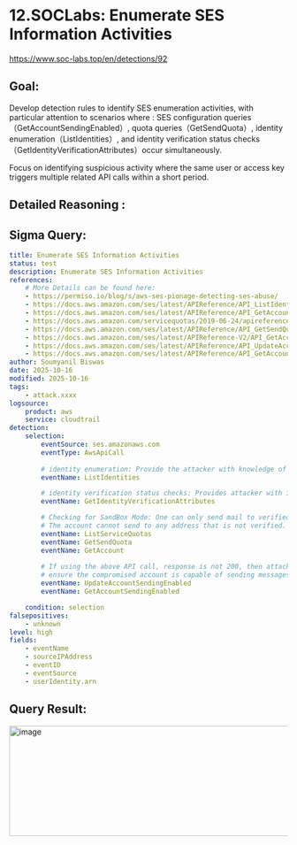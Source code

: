 # 12.SOCLabs: Enumerate SES Information Activities

https://www.soc-labs.top/en/detections/92

## Goal:
Develop detection rules to identify SES enumeration activities, with particular attention to scenarios where :
SES configuration queries（GetAccountSendingEnabled）, 
quota queries（GetSendQuota）, 
identity enumeration（ListIdentities）, 
and identity verification status checks（GetIdentityVerificationAttributes）occur simultaneously. 

Focus on identifying suspicious activity where the same user or access key triggers multiple related API calls within a short period.

## Detailed Reasoning :

## Sigma Query:

```yaml
title: Enumerate SES Information Activities
status: test
description: Enumerate SES Information Activities
references:
    # More Details can be found here:
    - https://permiso.io/blog/s/aws-ses-pionage-detecting-ses-abuse/
    - https://docs.aws.amazon.com/ses/latest/APIReference/API_ListIdentities.html
    - https://docs.aws.amazon.com/ses/latest/APIReference/API_GetAccountSendingEnabled.html
    - https://docs.aws.amazon.com/servicequotas/2019-06-24/apireference/API_ListServiceQuotas.html
    - https://docs.aws.amazon.com/ses/latest/APIReference/API_GetSendQuota.html
    - https://docs.aws.amazon.com/ses/latest/APIReference-V2/API_GetAccount.html
    - https://docs.aws.amazon.com/ses/latest/APIReference/API_UpdateAccountSendingEnabled.html
    - https://docs.aws.amazon.com/ses/latest/APIReference/API_GetAccountSendingEnabled.html
author: Soumyanil Biswas
date: 2025-10-16
modified: 2025-10-16
tags:
    - attack.xxxx
logsource:
    product: aws
    service: cloudtrail
detection:
    selection:
        eventSource: ses.amazonaws.com
        eventType: AwsApiCall
        
        # identity enumeration: Provide the attacker with knowledge of how SES senders is configured within an AWS account
        eventName: ListIdentities

        # identity verification status checks: Provides attacker with information whether if there are any verified senders.
        eventName: GetIdentityVerificationAttributes

        # Checking for SandBox Mode: One can only send mail to verified email addresses and domains, if yes, attack can't be done.
        # The account cannot send to any address that is not verified.
        eventName: ListServiceQuotas
        eventName: GetSendQuota
        eventName: GetAccount
        
        # If using the above API call, response is not 200, then attacker would procede further and use the below mentioned APIs to
        # ensure the compromised account is capable of sending messages.
        eventName: UpdateAccountSendingEnabled
        eventName: GetAccountSendingEnabled

    condition: selection 
falsepositives:
    - unknown
level: high
fields:
    - eventName
    - sourceIPAddress
    - eventID
    - eventSource
    - userIdentity.arn
```

## Query Result:

<img width="1807" height="199" alt="image" src="https://github.com/user-attachments/assets/d60fd6be-62bc-46af-9d05-e8bd11c6beae" />

